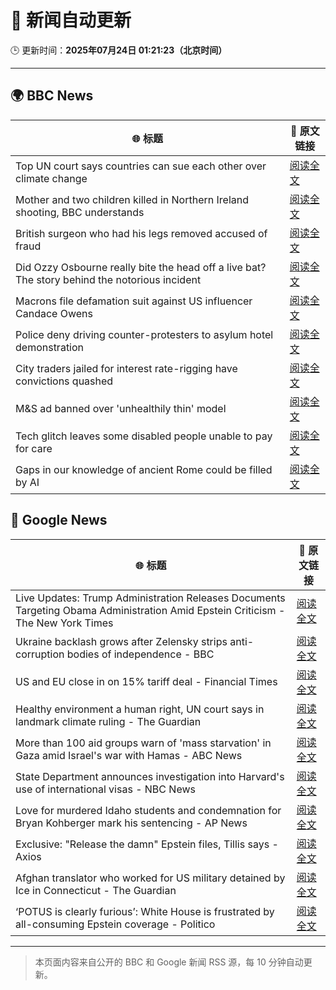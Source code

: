 # 🧠 新闻自动更新

🕒 更新时间：**2025年07月24日 01:21:23（北京时间）**

---

## 🌍 BBC News

| 🌐 标题 | 🔗 原文链接 |
|--------|-------------|
| Top UN court says countries can sue each other over climate change | [阅读全文](https://www.bbc.com/news/articles/ce379k4v3pwo) |
| Mother and two children killed in Northern Ireland shooting, BBC understands | [阅读全文](https://www.bbc.com/news/articles/cqx2537w5e2o) |
| British surgeon who had his legs removed  accused of fraud | [阅读全文](https://www.bbc.com/news/articles/c75r21ww30vo) |
| Did Ozzy Osbourne really bite the head off a live bat? The story behind the notorious incident | [阅读全文](https://www.bbc.com/news/articles/c72ppzwek90o) |
| Macrons file defamation suit against US influencer Candace Owens | [阅读全文](https://www.bbc.com/news/articles/c8739w8py4jo) |
| Police deny driving counter-protesters to asylum hotel demonstration | [阅读全文](https://www.bbc.com/news/articles/c4g8nzn3ne9o) |
| City traders jailed for interest rate-rigging have convictions quashed | [阅读全文](https://www.bbc.com/news/articles/cr5vgqr8p14o) |
| M&S ad banned over 'unhealthily thin' model | [阅读全文](https://www.bbc.com/news/articles/cly2j1322w9o) |
| Tech glitch leaves some disabled people unable to pay for care | [阅读全文](https://www.bbc.com/news/articles/crengx473y2o) |
| Gaps in our knowledge of ancient Rome could be filled by AI | [阅读全文](https://www.bbc.com/news/articles/c04dwqr5lkvo) |

## 📰 Google News

| 🌐 标题 | 🔗 原文链接 |
|--------|-------------|
| Live Updates: Trump Administration Releases Documents Targeting Obama Administration Amid Epstein Criticism - The New York Times | [阅读全文](https://news.google.com/rss/articles/CBMiY0FVX3lxTE1HZlhYMGNmWUJKWkxyMGczdWdEVHBPNXYyT2JwT2ttWFZqNGdVTjNhMkZKaUxzZDVSWVA0aTBZb0FkaEcxTTBDd1E4RTJnMF91UVBUU0NBYjhjbTQ3M1c0MEl4MA?oc=5) |
| Ukraine backlash grows after Zelensky strips anti-corruption bodies of independence - BBC | [阅读全文](https://news.google.com/rss/articles/CBMiWkFVX3lxTE1vWWl5SkFwbFRsYU5lZVhFaF84NkFCeXhQY19ETEpXbXgwUDY4eXNyeDlRVjdNSE1MaEdsdi16MzIyZ3ZRUzJrRTdnUWRvTjZjVjN5RXpsSGx5UdIBX0FVX3lxTFBsOC1ROXg4TkxzNExtSWJ0VjZuNUJGYWlZbWFkWGw0dGlVZzN2TXVxQTZwVzdabE5fTVdLdFBfYlR4V3NqUzM4aTR4ZjluZ2tQR0pJYk1MQzFveURYNlJN?oc=5) |
| US and EU close in on 15% tariff deal - Financial Times | [阅读全文](https://news.google.com/rss/articles/CBMicEFVX3lxTE9uWEZYeXZubFZPM0RtczV3czg3QmF4MV8tbEg4TEgzM0k1M3FFLU9QN2RpSXNsNUxkbVlEX1lja01GTE5lUC1lTXF6Z1d1ME9qY0psSVVTSFRMa24wNm4xT2tuYUNIN1AtY0RhZkdZRm0?oc=5) |
| Healthy environment a human right, UN court says in landmark climate ruling - The Guardian | [阅读全文](https://news.google.com/rss/articles/CBMiqwFBVV95cUxPZ183ZVZlU0ltNHd2WUhhQVNZSjhhT0JIYTVKdkw0bTFZd1ZUSDVmcklUemk2VFZnNm5nT0FhdFdDNVhheDhpY21LU0ptVXpJNm9tZko0QjBENU55LS11dGhwSjBnNlZ2R2xQVS1rbzV0Tm96ZTNVWEhPRG8teFhZQ0lEYW1qMHZjN0xkblEyWGx3eU9PVDJJMm1wZ3c0LVRLbmpXUmcxX2ZNSm8?oc=5) |
| More than 100 aid groups warn of 'mass starvation' in Gaza amid Israel's war with Hamas - ABC News | [阅读全文](https://news.google.com/rss/articles/CBMipwFBVV95cUxNUUZ6MXR1bEZiaXI4SW1LNkpwMFMtVXA3blJMSGk3RXdMeXR2aGZVdzRLNVFJbVU5Nk9lM2I4NVZDR1llS1ZVT3ZSWjNqQ091LXZJNDJHMjlHMkJTZlVrT0poN2ZMZ0VFZkgzMGJmX0ZDLXIwU29UYXJCLWNBWEYyUlZBNnI5ZFRNQmNnMU95Y0R4UkF4VWtiMEJkOGxMX3F4RTV6MG1lRdIBrAFBVV95cUxOQ0d6UTFSZ1BiYU9HMTd2TlFwSzRDcjNhY0xPR1NVSE1mRElwSEU5R2dWWjhGZHowSDM0U216dlVBUkQ5OXRYMndjOUpvMHhuRXlYZEJ0YUdvd3Q2djh6ejBpZ2g2RmszZU1MLWU2QkZDYUNMT1UtRTNvMFY2ZlNfekh6LS1pU21waXhrYllNdktxc0c3VU5JMUlNcG5SU3FxaU91clV4ZFRKVGNC?oc=5) |
| State Department announces investigation into Harvard's use of international visas - NBC News | [阅读全文](https://news.google.com/rss/articles/CBMiugFBVV95cUxQcjZnSW5LdmtvZTB5M0dTY2k2SDdXRG1OU3NEZlB0M2lETVdJbXd4c002bXg2WnNEUzBxVzhOQ1V0Sy1lMjM5XzIzaWlkZXVqZzc3UTdtQWhSYmowTzZoUURMdWM3dGVoWkFaM3FJRVJKQTNrRi1TSkpSNVBrSWdkTzIxRlhXWGZOQnFRdFZ1QkstYW5ueUMxV0h0ejVvX0dzY0h4NklFN245bnN5YUowc3FEaWxuVWE1d2fSAVZBVV95cUxOMnMzNjMtRDNNa0ZTWDBPUmg0SlBUMnhXckpCb2NGZExHZlA1N193MFRaMXRKbUpjdUFTdHM5QVNBbW5TM2JSWGZqUkJEMS1IQTBpSS1SUQ?oc=5) |
| Love for murdered Idaho students and condemnation for Bryan Kohberger mark his sentencing - AP News | [阅读全文](https://news.google.com/rss/articles/CBMirwFBVV95cUxNeTM0RmdHRlNhbUhtTkxqYVlMWUYyanZobWpMQ0w2QjZYc3hVa2ZLZm45Q25tLWQ5SzNxTEYwWVBnZGhLdnJkc0JRT1Z4dmFiTTNKd0NDS0ZDV0Vfa2x2WFJBS1NkVXNIMk1sX3o5ajE2WVhuTGZfRF81YnlCSE14WGlkX3czdVRreGQtZVVwdmtvTUpmUGlRUTdlamt1STRzVjBGOEFrVWd6WU5TWWk0?oc=5) |
| Exclusive: "Release the damn" Epstein files, Tillis says - Axios | [阅读全文](https://news.google.com/rss/articles/CBMieEFVX3lxTE1GVUdUMXRhXzdfSFhMVVVQaTJmSFplYzVBU0ZZSG1CYTltRENSUVZ3MUhPcHl4d1dEVGZsNDlqa1pMNU96TlJkcXBtRF8yYy1TRjlSLVFGRUhmZ2ZKWWFBMGJzU3ViekJpbXd5V3hOUWxTaVJBbWFtMg?oc=5) |
| Afghan translator who worked for US military detained by Ice in Connecticut - The Guardian | [阅读全文](https://news.google.com/rss/articles/CBMilAFBVV95cUxPV2RKU2xyRk5URk1HTHdPVWkwMllKb0NSX3UwcFNEVmhNQ0hjN0hIUERiWGdSeGc3M3M0MVFrcGhQeWdKNU1mSGhyNXpEblIwVWxkcDRYQ3pqTnI0OW13anhVbjc3cHlQeGtFakhnVHdsdUJRWG1jN0ZyZDRVdlc3RTZ0MmkxMnBFYVB6ckpvRElZMWhN?oc=5) |
| ‘POTUS is clearly furious’: White House is frustrated by all-consuming Epstein coverage - Politico | [阅读全文](https://news.google.com/rss/articles/CBMizwFBVV95cUxPUGw0ck04WG92VFlIX3NTOEJSUGxNdkNiUC1ibF9BaGFORkJocXA0cXFrckM4ZmdGT2d3ZHhRSFN0dFJsaktHQnZqbUhPVjJNaGc0cXVnVm1qRUZyWHRsSDVfOXdsN0ZOcmdnQk9pVUVmUTlqZHJ6eEdsTENMZ3NBckQ1TWhBdGRWdG05ZUpDSzE0dGdrR3JxNXRiUEhTZXBNTk1GS2Rlc0FlZTlfUUlfSWVtQldPeUxqN1otSkJFc2lxbE9yQUJISTlGS3FFa3M?oc=5) |

---
> 本页面内容来自公开的 BBC 和 Google 新闻 RSS 源，每 10 分钟自动更新。